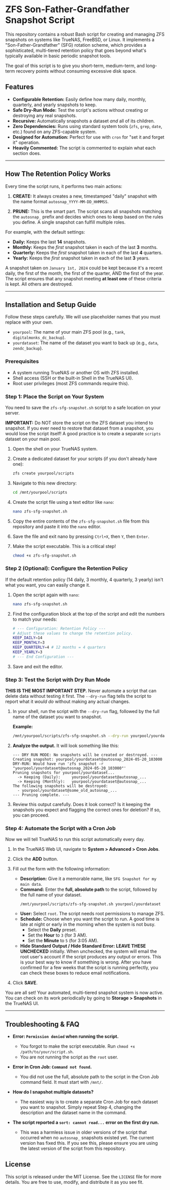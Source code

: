 # ZFS Son-Father-Grandfather Snapshot Script

This repository contains a robust Bash script for creating and managing ZFS snapshots on systems like TrueNAS, FreeBSD, or Linux. It implements a "Son-Father-Grandfather" (SFG) rotation scheme, which provides a sophisticated, multi-tiered retention policy that goes beyond what's typically available in basic periodic snapshot tools.

The goal of this script is to give you short-term, medium-term, and long-term recovery points without consuming excessive disk space.

## Features

*   **Configurable Retention:** Easily define how many daily, monthly, quarterly, and yearly snapshots to keep.
*   **Safe Dry-Run Mode:** Test the script's actions without creating or destroying any real snapshots.
*   **Recursive:** Automatically snapshots a dataset *and* all of its children.
*   **Zero Dependencies:** Runs using standard system tools (`zfs`, `grep`, `date`, etc.) found on any ZFS-capable system.
*   **Designed for Automation:** Perfect for use with `cron` for "set it and forget it" operation.
*   **Heavily Commented:** The script is commented to explain what each section does.

***

## How The Retention Policy Works

Every time the script runs, it performs two main actions:

1.  **CREATE:** It always creates a new, timestamped "daily" snapshot with the name format `autosnap_YYYY-MM-DD_HHMMSS`.

2.  **PRUNE:** This is the smart part. The script scans all snapshots matching the `autosnap_` prefix and decides which ones to keep based on the rules you define. A single snapshot can fulfill multiple roles.

For example, with the default settings:
*   **Daily:** Keeps the last **14** snapshots.
*   **Monthly:** Keeps the *first* snapshot taken in each of the last **3** months.
*   **Quarterly:** Keeps the *first* snapshot taken in each of the last **4** quarters.
*   **Yearly:** Keeps the *first* snapshot taken in each of the last **3** years.

A snapshot taken on `January 1st, 2024` could be kept because it's a recent daily, the first of the month, the first of the quarter, AND the first of the year. The script ensures that any snapshot meeting **at least one** of these criteria is kept. All others are destroyed.

***

## Installation and Setup Guide

Follow these steps carefully. We will use placeholder names that you must replace with your own.
*   `yourpool`: The name of your main ZFS pool (e.g., `tank`, `digitalmonks_dc_backup`).
*   `yourdataset`: The name of the dataset you want to back up (e.g., `data`, `zendc_backup`).

### Prerequisites

*   A system running TrueNAS or another OS with ZFS installed.
*   Shell access (SSH or the built-in Shell in the TrueNAS UI).
*   Root user privileges (most ZFS commands require this).

### Step 1: Place the Script on Your System

You need to save the `zfs-sfg-snapshot.sh` script to a safe location on your server.

**IMPORTANT:** Do NOT store the script on the ZFS dataset you intend to snapshot. If you ever need to restore that dataset from a snapshot, you would lose the script itself! A good practice is to create a separate `scripts` dataset on your main pool.

1.  Open the shell on your TrueNAS system.

2.  Create a dedicated dataset for your scripts (if you don't already have one):
    ```bash
    zfs create yourpool/scripts
    ```

3.  Navigate to this new directory:
    ```bash
    cd /mnt/yourpool/scripts
    ```

4.  Create the script file using a text editor like `nano`:
    ```bash
    nano zfs-sfg-snapshot.sh
    ```

5.  Copy the entire contents of the `zfs-sfg-snapshot.sh` file from this repository and paste it into the `nano` editor.

6.  Save the file and exit nano by pressing `Ctrl+X`, then `Y`, then `Enter`.

7.  Make the script executable. This is a critical step!
    ```bash
    chmod +x zfs-sfg-snapshot.sh
    ```

### Step 2 (Optional): Configure the Retention Policy

If the default retention policy (14 daily, 3 monthly, 4 quarterly, 3 yearly) isn't what you want, you can easily change it.

1.  Open the script again with `nano`:
    ```bash
    nano zfs-sfg-snapshot.sh
    ```

2.  Find the configuration block at the top of the script and edit the numbers to match your needs:
    ```bash
    # --- Configuration: Retention Policy ---
    # Adjust these values to change the retention policy.
    KEEP_DAILY=14
    KEEP_MONTHLY=3
    KEEP_QUARTERLY=4 # 12 months = 4 quarters
    KEEP_YEARLY=3
    # --- End Configuration ---
    ```

3.  Save and exit the editor.

### Step 3: Test the Script with Dry Run Mode

**THIS IS THE MOST IMPORTANT STEP.** Never automate a script that can delete data without testing it first. The `--dry-run` flag tells the script to report what it *would do* without making any actual changes.

1.  In your shell, run the script with the `--dry-run` flag, followed by the full name of the dataset you want to snapshot.

    **Example:**
    ```bash
    /mnt/yourpool/scripts/zfs-sfg-snapshot.sh --dry-run yourpool/yourdataset
    ```

2.  **Analyze the output.** It will look something like this:
    ```
    --- DRY RUN MODE: No snapshots will be created or destroyed. ---
    Creating snapshot: yourpool/yourdataset@autosnap_2024-05-20_103000
    DRY-RUN: Would have run 'zfs snapshot -r "yourpool/yourdataset@autosnap_2024-05-20_103000"'
    Pruning snapshots for yourpool/yourdataset...
      -> Keeping (Daily):     yourpool/yourdataset@autosnap_...
      -> Keeping (Monthly):   yourpool/yourdataset@autosnap_...
    The following snapshots will be destroyed:
      - yourpool/yourdataset@some_old_autosnap_...
    --- Pruning complete. ---
    ```

3.  Review this output carefully. Does it look correct? Is it keeping the snapshots you expect and flagging the correct ones for deletion? If so, you can proceed.

### Step 4: Automate the Script with a Cron Job

Now we will tell TrueNAS to run this script automatically every day.

1.  In the TrueNAS Web UI, navigate to **System > Advanced > Cron Jobs**.
2.  Click the **ADD** button.
3.  Fill out the form with the following information:

    *   **Description:** Give it a memorable name, like `SFG Snapshot for my main data`.
    *   **Command:** Enter the **full, absolute path** to the script, followed by the full name of your dataset.
        ```
        /mnt/yourpool/scripts/zfs-sfg-snapshot.sh yourpool/yourdataset
        ```
    *   **User:** Select `root`. The script needs root permissions to manage ZFS.
    *   **Schedule:** Choose when you want the script to run. A good time is late at night or early in the morning when the system is not busy.
        *   Select the **Daily** preset.
        *   Set the **Hour** to `3` (for 3 AM).
        *   Set the **Minute** to `5` (for 3:05 AM).
    *   **Hide Standard Output / Hide Standard Error:** **LEAVE THESE UNCHECKED** initially. When unchecked, the system will email the root user's account if the script produces any output or errors. This is your best way to know if something is wrong. After you have confirmed for a few weeks that the script is running perfectly, you can check these boxes to reduce email notifications.

4.  Click **SAVE**.

You are all set! Your automated, multi-tiered snapshot system is now active. You can check on its work periodically by going to **Storage > Snapshots** in the TrueNAS UI.

***

## Troubleshooting & FAQ

*   **Error: `Permission denied` when running the script.**
    *   You forgot to make the script executable. Run `chmod +x /path/to/your/script.sh`.
    *   You are not running the script as the `root` user.

*   **Error in Cron Job: `Command not found`.**
    *   You did not use the full, absolute path to the script in the Cron Job command field. It must start with `/mnt/`.

*   **How do I snapshot multiple datasets?**
    *   The easiest way is to create a separate Cron Job for each dataset you want to snapshot. Simply repeat Step 4, changing the description and the dataset name in the command.

*   **The script reported a `sort: cannot read...` error on the first dry run.**
    *   This was a harmless issue in older versions of the script that occurred when no `autosnap_` snapshots existed yet. The current version has fixed this. If you see this, please ensure you are using the latest version of the script from this repository.

## License

This script is released under the MIT License. See the `LICENSE` file for more details. You are free to use, modify, and distribute it as you see fit.
